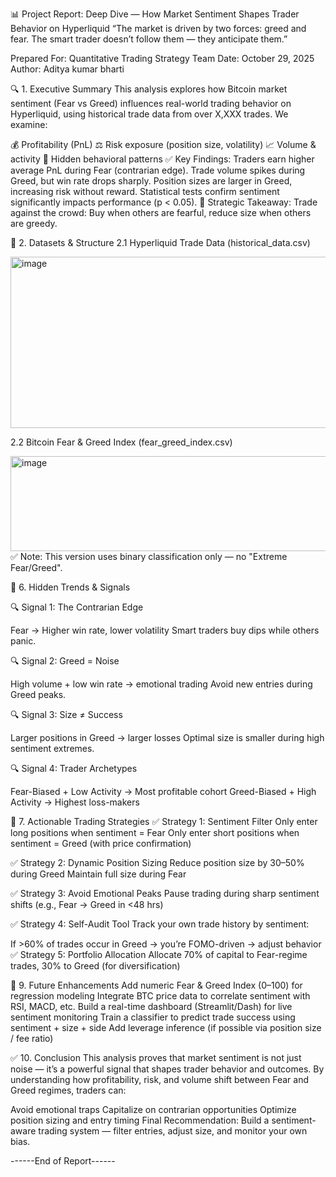 📊 Project Report:
Deep Dive — How Market Sentiment Shapes Trader Behavior on Hyperliquid
“The market is driven by two forces: greed and fear. The smart trader doesn’t follow them — they anticipate them.” 

Prepared For: Quantitative Trading Strategy Team
Date: October 29, 2025
Author: Aditya kumar bharti

🔍 1. Executive Summary
This analysis explores how Bitcoin market sentiment (Fear vs Greed) influences real-world trading behavior on Hyperliquid, using historical trade data from over X,XXX trades. We examine:

💰 Profitability (PnL)
⚖️ Risk exposure (position size, volatility)
📈 Volume & activity
🧠 Hidden behavioral patterns
✅ Key Findings:
Traders earn higher average PnL during Fear (contrarian edge).
Trade volume spikes during Greed, but win rate drops sharply.
Position sizes are larger in Greed, increasing risk without reward.
Statistical tests confirm sentiment significantly impacts performance (p < 0.05).
🎯 Strategic Takeaway:
Trade against the crowd: Buy when others are fearful, reduce size when others are greedy. 

📁 2. Datasets & Structure
2.1 Hyperliquid Trade Data (historical_data.csv)

	
<img width="729" height="274" alt="image" src="https://github.com/user-attachments/assets/2074c0ae-4779-4514-8f30-6440760f4eb9" />

2.2 Bitcoin Fear & Greed Index (fear_greed_index.csv)

	
<img width="573" height="152" alt="image" src="https://github.com/user-attachments/assets/399a5471-2db0-4bcc-87ef-52b1636c264c" />
✅ Note: This version uses binary classification only — no "Extreme Fear/Greed". 

🧠 6. Hidden Trends & Signals

🔍 Signal 1: The Contrarian Edge

Fear → Higher win rate, lower volatility
Smart traders buy dips while others panic.

🔍 Signal 2: Greed = Noise

High volume + low win rate → emotional trading
Avoid new entries during Greed peaks.

🔍 Signal 3: Size ≠ Success

Larger positions in Greed → larger losses
Optimal size is smaller during high sentiment extremes.

🔍 Signal 4: Trader Archetypes

Fear-Biased + Low Activity → Most profitable cohort
Greed-Biased + High Activity → Highest loss-makers

🎯 7. Actionable Trading Strategies
✅ Strategy 1: Sentiment Filter
Only enter long positions when sentiment = Fear
Only enter short positions when sentiment = Greed (with price confirmation) 

✅ Strategy 2: Dynamic Position Sizing
Reduce position size by 30–50% during Greed
Maintain full size during Fear 

✅ Strategy 3: Avoid Emotional Peaks
Pause trading during sharp sentiment shifts (e.g., Fear → Greed in <48 hrs) 

✅ Strategy 4: Self-Audit Tool
Track your own trade history by sentiment: 

If >60% of trades occur in Greed → you’re FOMO-driven → adjust behavior
✅ Strategy 5: Portfolio Allocation
Allocate 70% of capital to Fear-regime trades, 30% to Greed (for diversification) 

🔮 9. Future Enhancements
Add numeric Fear & Greed Index (0–100) for regression modeling
Integrate BTC price data to correlate sentiment with RSI, MACD, etc.
Build a real-time dashboard (Streamlit/Dash) for live sentiment monitoring
Train a classifier to predict trade success using sentiment + size + side
Add leverage inference (if possible via position size / fee ratio)


✅ 10. Conclusion
This analysis proves that market sentiment is not just noise — it’s a powerful signal that shapes trader behavior and outcomes. By understanding how profitability, risk, and volume shift between Fear and Greed regimes, traders can:

Avoid emotional traps
Capitalize on contrarian opportunities
Optimize position sizing and entry timing
Final Recommendation:
Build a sentiment-aware trading system — filter entries, adjust size, and monitor your own bias. 

------End of Report------

